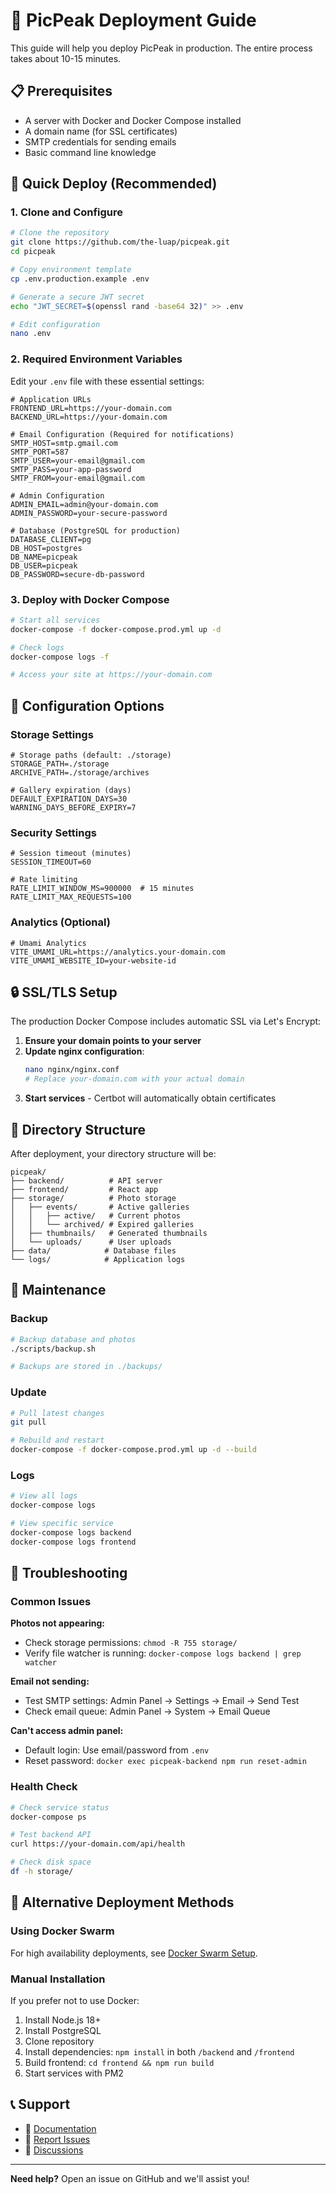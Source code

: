 # 🚀 PicPeak Deployment Guide

This guide will help you deploy PicPeak in production. The entire process takes about 10-15 minutes.

## 📋 Prerequisites

- A server with Docker and Docker Compose installed
- A domain name (for SSL certificates)
- SMTP credentials for sending emails
- Basic command line knowledge

## 🏃 Quick Deploy (Recommended)

### 1. Clone and Configure

```bash
# Clone the repository
git clone https://github.com/the-luap/picpeak.git
cd picpeak

# Copy environment template
cp .env.production.example .env

# Generate a secure JWT secret
echo "JWT_SECRET=$(openssl rand -base64 32)" >> .env

# Edit configuration
nano .env
```

### 2. Required Environment Variables

Edit your `.env` file with these essential settings:

```env
# Application URLs
FRONTEND_URL=https://your-domain.com
BACKEND_URL=https://your-domain.com

# Email Configuration (Required for notifications)
SMTP_HOST=smtp.gmail.com
SMTP_PORT=587
SMTP_USER=your-email@gmail.com
SMTP_PASS=your-app-password
SMTP_FROM=your-email@gmail.com

# Admin Configuration
ADMIN_EMAIL=admin@your-domain.com
ADMIN_PASSWORD=your-secure-password

# Database (PostgreSQL for production)
DATABASE_CLIENT=pg
DB_HOST=postgres
DB_NAME=picpeak
DB_USER=picpeak
DB_PASSWORD=secure-db-password
```

### 3. Deploy with Docker Compose

```bash
# Start all services
docker-compose -f docker-compose.prod.yml up -d

# Check logs
docker-compose logs -f

# Access your site at https://your-domain.com
```

## 🔧 Configuration Options

### Storage Settings

```env
# Storage paths (default: ./storage)
STORAGE_PATH=./storage
ARCHIVE_PATH=./storage/archives

# Gallery expiration (days)
DEFAULT_EXPIRATION_DAYS=30
WARNING_DAYS_BEFORE_EXPIRY=7
```

### Security Settings

```env
# Session timeout (minutes)
SESSION_TIMEOUT=60

# Rate limiting
RATE_LIMIT_WINDOW_MS=900000  # 15 minutes
RATE_LIMIT_MAX_REQUESTS=100
```

### Analytics (Optional)

```env
# Umami Analytics
VITE_UMAMI_URL=https://analytics.your-domain.com
VITE_UMAMI_WEBSITE_ID=your-website-id
```

## 🔒 SSL/TLS Setup

The production Docker Compose includes automatic SSL via Let's Encrypt:

1. **Ensure your domain points to your server**
2. **Update nginx configuration**:
   ```bash
   nano nginx/nginx.conf
   # Replace your-domain.com with your actual domain
   ```
3. **Start services** - Certbot will automatically obtain certificates

## 📁 Directory Structure

After deployment, your directory structure will be:

```
picpeak/
├── backend/          # API server
├── frontend/         # React app
├── storage/          # Photo storage
│   ├── events/       # Active galleries
│   │   ├── active/   # Current photos
│   │   └── archived/ # Expired galleries
│   ├── thumbnails/   # Generated thumbnails
│   └── uploads/      # User uploads
├── data/            # Database files
└── logs/            # Application logs
```

## 🔄 Maintenance

### Backup

```bash
# Backup database and photos
./scripts/backup.sh

# Backups are stored in ./backups/
```

### Update

```bash
# Pull latest changes
git pull

# Rebuild and restart
docker-compose -f docker-compose.prod.yml up -d --build
```

### Logs

```bash
# View all logs
docker-compose logs

# View specific service
docker-compose logs backend
docker-compose logs frontend
```

## 🚨 Troubleshooting

### Common Issues

**Photos not appearing:**
- Check storage permissions: `chmod -R 755 storage/`
- Verify file watcher is running: `docker-compose logs backend | grep watcher`

**Email not sending:**
- Test SMTP settings: Admin Panel → Settings → Email → Send Test
- Check email queue: Admin Panel → System → Email Queue

**Can't access admin panel:**
- Default login: Use email/password from `.env`
- Reset password: `docker exec picpeak-backend npm run reset-admin`

### Health Check

```bash
# Check service status
docker-compose ps

# Test backend API
curl https://your-domain.com/api/health

# Check disk space
df -h storage/
```

## 🐳 Alternative Deployment Methods

### Using Docker Swarm

For high availability deployments, see [Docker Swarm Setup](deploy/README.md).

### Manual Installation

If you prefer not to use Docker:

1. Install Node.js 18+
2. Install PostgreSQL
3. Clone repository
4. Install dependencies: `npm install` in both `/backend` and `/frontend`
5. Build frontend: `cd frontend && npm run build`
6. Start services with PM2

## 📞 Support

- 📘 [Documentation](https://github.com/the-luap/picpeak)
- 🐛 [Report Issues](https://github.com/the-luap/picpeak/issues)
- 💬 [Discussions](https://github.com/the-luap/picpeak/discussions)

---

**Need help?** Open an issue on GitHub and we'll assist you!